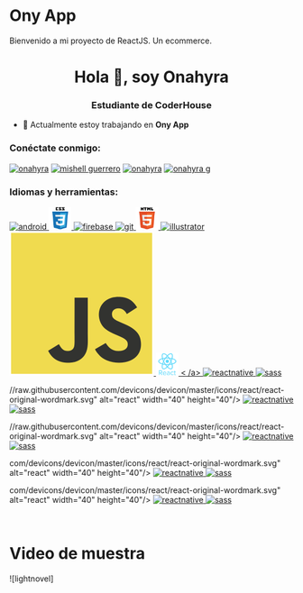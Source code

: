 # Ony App

Bienvenido a mi proyecto de ReactJS.
Un ecommerce.

<h1 align="center">Hola 👋, soy Onahyra</h1>
<h3 align="center">Estudiante de CoderHouse</h3>

- 🔭 Actualmente estoy trabajando en **Ony App**

<h3 align="left">Conéctate conmigo:</h3>
<p align="left">
<a href="https://twitter.com/onahyra" target="blank"><img align="center" src="https://raw.githubusercontent.com/rahuldkjain/github-profile-readme-generator/master/src/images/icons/Social/twitter.svg" alt="onahyra" height="30" width=" 40" /></a>
<a href="https://fb.com/mishell guerrero" target="blank"><img align="center" src="https://raw.githubusercontent.com/rahuldkjain/github-profile-readme-generator/master/src/images/icons/Social/facebook.svg" alt="mishell guerrero" height="30" width="40" /></a>
<a href="https://instagram.com/onahyra" target="blank"><img align="center" src="https://raw.githubusercontent.com/rahuldkjain/github-profile-readme-generator /master/src/images/icons/Social/instagram.svg" alt="onahyra" height="30" width="40" /></a>
<a href="https://www.youtube.com /c/onahyra g" target="en blanco"><img align="center" src="https://raw.githubusercontent.com/rahuldkjain/github-profile-readme-generator/master/src/images/icons/ Social/youtube.svg" alt="onahyra g" height="30" width="40" /></a>
</p>

<h3 align="left">Idiomas y herramientas:</h3>
<p align="left"> <a href="https://developer.android.com" target="_blank" rel="noreferrer"> <img src="https://raw.githubusercontent.com/devicons /devicon/master/icons/android/android-original-wordmark.svg" alt="android" width="40" height="40"/> </a> <a href="https://www.w3schools .com/css/" target="_blank" rel="noreferrer"> <img src="https://raw.githubusercontent.com/devicons/devicon/master/icons/css3/css3-original-wordmark.svg" alt="css3" width="40" height="40"/> </a> <a href="https://firebase.google.com/" target="_blank" rel="noreferrer"><img src="https://www.vectorlogo.zone/logos/firebase/firebase-icon.svg" alt="firebase" width="40" height="40"/> </a> <a href= "https://git-scm.com/" target="_blank" rel="noreferrer"> <img src="https://www.vectorlogo.zone/logos/git-scm/git-scm-icon. svg" alt="git" width="40" height="40"/> </a> <a href="https://www.w3.org/html/" target="_blank" rel="noreferrer "> <img src="https://raw.githubusercontent.com/devicons/devicon/master/icons/html5/html5-original-wordmark.svg" alt="html5" width="40" height="40" /> </a> <a href="https://www.adobe.com/in/products/illustrator.html" target="_blank" rel="noreferrer"> <img src="https://www.vectorlogo.zone/logos/ adobe_illustrator/adobe_illustrator-icon.svg" alt="illustrator" width="40" height="40"/> </a> <a href="https://developer.mozilla.org/en-US/docs/ Web/JavaScript" target="_blank" rel="noreferrer"> <img src="https://raw.githubusercontent.com/devicons/devicon/master/icons/javascript/javascript-original.svg" alt="javascript " ancho="40" altura="40"/> </a> <a href="https://reactjs.org/" target="_blank" rel="noreferrer"> <img src="https://raw.githubusercontent.com/devicons/devicon/master/icons/react/react-original-wordmark.svg" alt="react" width="40" height="40"/> < /a> <a href="https://reactnative.dev/" target="_blank" rel="noreferrer"> <img src="https://reactnative.dev/img/header_logo.svg" alt=" reactnative" width="40" height="40"/> </a> <a href="https://sass-lang.com" target="_blank" rel="noreferrer"> <img src="https ://raw.githubusercontent.com/devicons/devicon/master/icons/sass/sass-original.svg" alt="sass" width="40" height="40"/> </a> </p>//raw.githubusercontent.com/devicons/devicon/master/icons/react/react-original-wordmark.svg" alt="react" width="40" height="40"/> </a> <a href ="https://reactnative.dev/" target="_blank" rel="noreferrer"> <img src="https://reactnative.dev/img/header_logo.svg" alt="reactnative" width="40 " height="40"/> </a> <a href="https://sass-lang.com" target="_blank" rel="noreferrer"> <img src="https://raw.githubusercontent .com/devicons/devicon/master/icons/sass/sass-original.svg" alt="sass" ancho="40" altura="40"/> </a> </p>//raw.githubusercontent.com/devicons/devicon/master/icons/react/react-original-wordmark.svg" alt="react" width="40" height="40"/> </a> <a href ="https://reactnative.dev/" target="_blank" rel="noreferrer"> <img src="https://reactnative.dev/img/header_logo.svg" alt="reactnative" width="40 " height="40"/> </a> <a href="https://sass-lang.com" target="_blank" rel="noreferrer"> <img src="https://raw.githubusercontent .com/devicons/devicon/master/icons/sass/sass-original.svg" alt="sass" ancho="40" altura="40"/> </a> </p>com/devicons/devicon/master/icons/react/react-original-wordmark.svg" alt="react" width="40" height="40"/> </a> <a href="https:// reactnative.dev/" target="_blank" rel="noreferrer"> <img src="https://reactnative.dev/img/header_logo.svg" alt="reactnative" width="40" height="40" /> </a> <a href="https://sass-lang.com" target="_blank" rel="noreferrer"> <img src="https://raw.githubusercontent.com/devicons/devicon /master/icons/sass/sass-original.svg" alt="sass" width="40" height="40"/> </a> </p>com/devicons/devicon/master/icons/react/react-original-wordmark.svg" alt="react" width="40" height="40"/> </a> <a href="https:// reactnative.dev/" target="_blank" rel="noreferrer"> <img src="https://reactnative.dev/img/header_logo.svg" alt="reactnative" width="40" height="40" /> </a> <a href="https://sass-lang.com" target="_blank" rel="noreferrer"> <img src="https://raw.githubusercontent.com/devicons/devicon /master/icons/sass/sass-original.svg" alt="sass" width="40" height="40"/> </a> </p>


<br>

# Video de muestra

![lightnovel]
